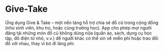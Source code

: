 # Give-Take
Ứng dụng Give &amp; Take – một nền tảng hỗ trợ chia sẻ đồ cũ trong cộng đồng (như sinh viên, khu trọ, hoặc cùng trường học).  App cho phép mọi người đăng tải những món đồ cũ không dùng nữa (quần áo, sách, dụng cụ học tập, đồ điện tử nhỏ, v.v.) để người khác có thể xin về miễn phí hoặc trao đổi đồ với nhau, thay vì bỏ đi lãng phí.
